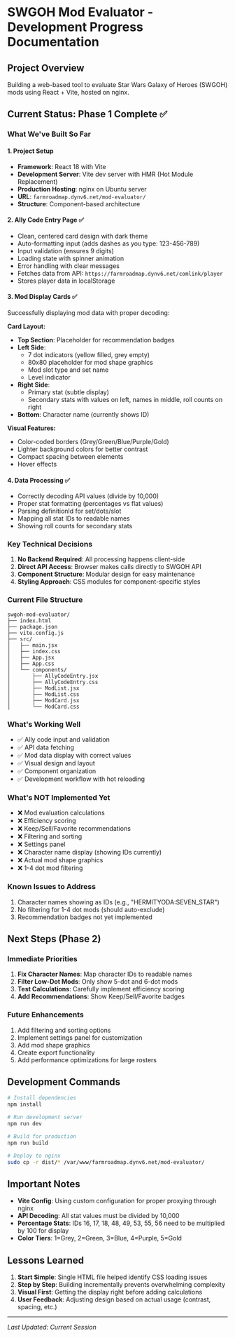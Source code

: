 # SWGOH Mod Evaluator - Development Progress Documentation

## Project Overview
Building a web-based tool to evaluate Star Wars Galaxy of Heroes (SWGOH) mods using React + Vite, hosted on nginx.

## Current Status: Phase 1 Complete ✅

### What We've Built So Far

#### 1. **Project Setup**
- **Framework**: React 18 with Vite
- **Development Server**: Vite dev server with HMR (Hot Module Replacement)
- **Production Hosting**: nginx on Ubuntu server
- **URL**: `farmroadmap.dynv6.net/mod-evaluator/`
- **Structure**: Component-based architecture

#### 2. **Ally Code Entry Page** ✅
- Clean, centered card design with dark theme
- Auto-formatting input (adds dashes as you type: 123-456-789)
- Input validation (ensures 9 digits)
- Loading state with spinner animation
- Error handling with clear messages
- Fetches data from API: `https://farmroadmap.dynv6.net/comlink/player`
- Stores player data in localStorage

#### 3. **Mod Display Cards** ✅
Successfully displaying mod data with proper decoding:

**Card Layout:**
- **Top Section**: Placeholder for recommendation badges
- **Left Side**: 
  - 7 dot indicators (yellow filled, grey empty)
  - 80x80 placeholder for mod shape graphics
  - Mod slot type and set name
  - Level indicator
- **Right Side**:
  - Primary stat (subtle display)
  - Secondary stats with values on left, names in middle, roll counts on right
- **Bottom**: Character name (currently shows ID)

**Visual Features:**
- Color-coded borders (Grey/Green/Blue/Purple/Gold)
- Lighter background colors for better contrast
- Compact spacing between elements
- Hover effects

#### 4. **Data Processing** ✅
- Correctly decoding API values (divide by 10,000)
- Proper stat formatting (percentages vs flat values)
- Parsing definitionId for set/dots/slot
- Mapping all stat IDs to readable names
- Showing roll counts for secondary stats

### Key Technical Decisions

1. **No Backend Required**: All processing happens client-side
2. **Direct API Access**: Browser makes calls directly to SWGOH API
3. **Component Structure**: Modular design for easy maintenance
4. **Styling Approach**: CSS modules for component-specific styles

### Current File Structure
```
swgoh-mod-evaluator/
├── index.html
├── package.json
├── vite.config.js
├── src/
│   ├── main.jsx
│   ├── index.css
│   ├── App.jsx
│   ├── App.css
│   └── components/
│       ├── AllyCodeEntry.jsx
│       ├── AllyCodeEntry.css
│       ├── ModList.jsx
│       ├── ModList.css
│       ├── ModCard.jsx
│       └── ModCard.css
```

### What's Working Well
- ✅ Ally code input and validation
- ✅ API data fetching
- ✅ Mod data display with correct values
- ✅ Visual design and layout
- ✅ Component organization
- ✅ Development workflow with hot reloading

### What's NOT Implemented Yet
- ❌ Mod evaluation calculations
- ❌ Efficiency scoring
- ❌ Keep/Sell/Favorite recommendations
- ❌ Filtering and sorting
- ❌ Settings panel
- ❌ Character name display (showing IDs currently)
- ❌ Actual mod shape graphics
- ❌ 1-4 dot mod filtering

### Known Issues to Address
1. Character names showing as IDs (e.g., "HERMITYODA:SEVEN_STAR")
2. No filtering for 1-4 dot mods (should auto-exclude)
3. Recommendation badges not yet implemented

## Next Steps (Phase 2)

### Immediate Priorities
1. **Fix Character Names**: Map character IDs to readable names
2. **Filter Low-Dot Mods**: Only show 5-dot and 6-dot mods
3. **Test Calculations**: Carefully implement efficiency scoring
4. **Add Recommendations**: Show Keep/Sell/Favorite badges

### Future Enhancements
1. Add filtering and sorting options
2. Implement settings panel for customization
3. Add mod shape graphics
4. Create export functionality
5. Add performance optimizations for large rosters

## Development Commands

```bash
# Install dependencies
npm install

# Run development server
npm run dev

# Build for production
npm run build

# Deploy to nginx
sudo cp -r dist/* /var/www/farmroadmap.dynv6.net/mod-evaluator/
```

## Important Notes

- **Vite Config**: Using custom configuration for proper proxying through nginx
- **API Decoding**: All stat values must be divided by 10,000
- **Percentage Stats**: IDs 16, 17, 18, 48, 49, 53, 55, 56 need to be multiplied by 100 for display
- **Color Tiers**: 1=Grey, 2=Green, 3=Blue, 4=Purple, 5=Gold

## Lessons Learned

1. **Start Simple**: Single HTML file helped identify CSS loading issues
2. **Step by Step**: Building incrementally prevents overwhelming complexity
3. **Visual First**: Getting the display right before adding calculations
4. **User Feedback**: Adjusting design based on actual usage (contrast, spacing, etc.)

---

*Last Updated: Current Session*